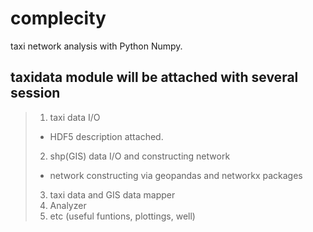 # complecity
taxi network analysis with Python Numpy.

## taxidata module will be attached with several session
> 1. taxi data I/O
>  - HDF5 description attached.
> 2. shp(GIS) data I/O and constructing network
>  - network constructing via geopandas and networkx packages
> 3. taxi data and GIS data mapper
> 4. Analyzer
> 5. etc (useful funtions, plottings, well)
